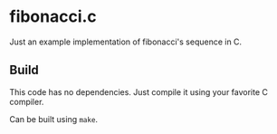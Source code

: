 # fibonacci.c

Just an example implementation of fibonacci's sequence in C.

## Build

This code has no dependencies. Just compile it using your favorite C compiler.

Can be built using `make`. 
